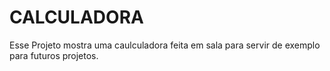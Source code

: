 # CALCULADORA

Esse Projeto mostra uma caulculadora feita em sala para servir de exemplo para futuros projetos.



